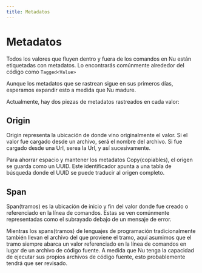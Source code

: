 ```yaml
---
title: Metadatos
---
```


# Metadatos

Todos los valores que fluyen dentro y fuera de los comandos en Nu están etiquetadas con metadatos. Lo encontrarás comúnmente alrededor del código como `Tagged<Value>`

Aunque los metadatos que se rastrean sigue en sus primeros días, esperamos expandir esto a medida que Nu madure.

Actualmente, hay dos piezas de metadatos rastreados en cada valor:

## Origin

Origin representa la ubicación de donde vino originalmente el valor. Si el valor fue cargado desde un archivo, será el nombre del archivo. Si fue cargado desde una Url, serea la Url, y así sucesivamente.

Para ahorrar espacio y mantener los metadatos Copy(copiables), el origen se guarda como un UUID. Este identificador apunta a una tabla de búsqueda donde el UUID se puede traducir al origen completo.

## Span

Span(tramos) es la ubicación de inicio y fin del valor donde fue creado o referenciado en la línea de comandos. Estas se ven comúnmente representadas como el subrayado debajo de un mensaje de error.

Mientras los spans(tramos) de lenguajes de programación tradicionalmente también llevan el archivo del que proviene el tramo, aquí asumimos que el tramo siempre abarca un valor referenciado en la línea de comandos en lugar de un archivo de código fuente. A medida que Nu tenga la capacidad de ejecutar sus propios archivos de código fuente, esto probablemente tendrá que ser revisado.